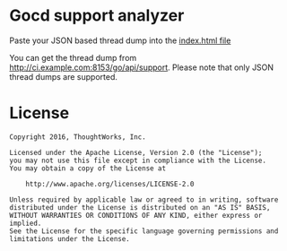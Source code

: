 # Gocd support analyzer

Paste your JSON based thread dump into the [index.html file](https://rawgit.com/gocd/gocd-support-analyzer/master/)

You can get the thread dump from http://ci.example.com:8153/go/api/support. Please note that only JSON thread dumps are supported.

# License

```plain
Copyright 2016, ThoughtWorks, Inc.

Licensed under the Apache License, Version 2.0 (the "License");
you may not use this file except in compliance with the License.
You may obtain a copy of the License at

    http://www.apache.org/licenses/LICENSE-2.0

Unless required by applicable law or agreed to in writing, software
distributed under the License is distributed on an "AS IS" BASIS,
WITHOUT WARRANTIES OR CONDITIONS OF ANY KIND, either express or implied.
See the License for the specific language governing permissions and
limitations under the License.
```

